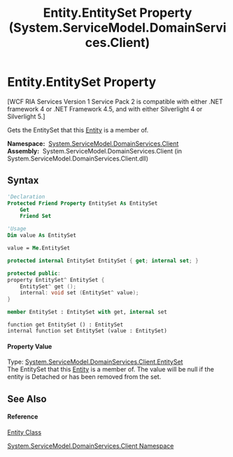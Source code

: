 ﻿---
title: Entity.EntitySet Property  (System.ServiceModel.DomainServices.Client)
TOCTitle: EntitySet Property
ms:assetid: P:System.ServiceModel.DomainServices.Client.Entity.EntitySet
ms:mtpsurl: https://msdn.microsoft.com/en-us/library/system.servicemodel.domainservices.client.entity.entityset(v=VS.91)
ms:contentKeyID: 32680556
ms.date: 01/27/2012
mtps_version: v=VS.91
f1_keywords:
- System.ServiceModel.DomainServices.Client.Entity.EntitySet
- System.ServiceModel.DomainServices.Client.Entity.get_EntitySet
- System.ServiceModel.DomainServices.Client.Entity.set_EntitySet
dev_langs:
- CSharp
- JScript
- VB
- FSharp
- c++
api_location:
- System.ServiceModel.DomainServices.Client.dll
api_name:
- System.ServiceModel.DomainServices.Client.Entity.EntitySet
- System.ServiceModel.DomainServices.Client.Entity.get_EntitySet
- System.ServiceModel.DomainServices.Client.Entity.set_EntitySet
api_type:
- Managed
topic_type:
- apiref
- kbSyntax
product_family_name: VS
ROBOTS: INDEX,FOLLOW
---

# Entity.EntitySet Property

\[WCF RIA Services Version 1 Service Pack 2 is compatible with either .NET framework 4 or .NET Framework 4.5, and with either Silverlight 4 or Silverlight 5.\]

Gets the EntitySet that this [Entity](ff422907\(v=vs.91\).md) is a member of.

**Namespace:**  [System.ServiceModel.DomainServices.Client](ff422479\(v=vs.91\).md)  
**Assembly:**  System.ServiceModel.DomainServices.Client (in System.ServiceModel.DomainServices.Client.dll)

## Syntax

``` vb
'Declaration
Protected Friend Property EntitySet As EntitySet
    Get
    Friend Set
```

``` vb
'Usage
Dim value As EntitySet

value = Me.EntitySet
```

``` csharp
protected internal EntitySet EntitySet { get; internal set; }
```

``` c++
protected public:
property EntitySet^ EntitySet {
    EntitySet^ get ();
    internal: void set (EntitySet^ value);
}
```

``` fsharp
member EntitySet : EntitySet with get, internal set
```

``` jscript
function get EntitySet () : EntitySet
internal function set EntitySet (value : EntitySet)
```

#### Property Value

Type: [System.ServiceModel.DomainServices.Client.EntitySet](ff423164\(v=vs.91\).md)  
The EntitySet that this [Entity](ff422907\(v=vs.91\).md) is a member of. The value will be null if the entity is Detached or has been removed from the set.  

## See Also

#### Reference

[Entity Class](ff422907\(v=vs.91\).md)

[System.ServiceModel.DomainServices.Client Namespace](ff422479\(v=vs.91\).md)


